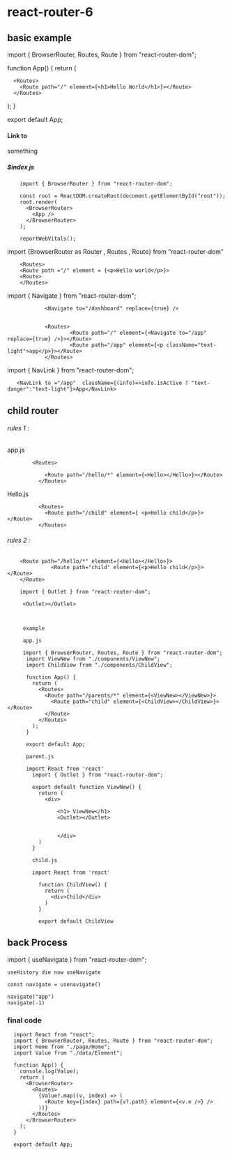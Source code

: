 # react-router-6

## basic example

import { BrowserRouter, Routes, Route } from "react-router-dom";

function App() {
  return (
   
      <Routes>
        <Route path="/" element={<h1>Hello World</h1>}></Route>
      </Routes>
  
  );
}

export default App;


#### Link to 
 <Link to="/app"> something </Link>


##### $index js 

        import { BrowserRouter } from "react-router-dom";

        const root = ReactDOM.createRoot(document.getElementById("root"));
        root.render(
          <BrowserRouter>
            <App />
          </BrowserRouter>
        );

        reportWebVitals();





import {BrowserRouter as Router , Routes , Route} from "react-router-dom"

       
        <Routes>
        <Route path ="/" element = {<p>Hello world</p>}>
        <Route>
        </Routes>

import { Navigate } from "react-router-dom";

                <Navigate to="/dashboard" replace={true} />


                <Routes>
                        <Route path="/" element={<Navigate to="/app" replace={true} />}></Route>
                        <Route path="/app" element={<p className="text-light">app</p>}></Route>
                </Routes>
   
   
   
   import { NavLink } from "react-router-dom";
             
                
       <NavLink to ="/app"  className={(info)=>info.isActive ? "text-danger":"text-light"}>App</NavLink>
  
  
  ## child router
  
 ######  rules 1 : 
  
  app.js 
  
            <Routes>
              
                <Route path="/hello/*" element={<Hello></Hello>}></Route>
              </Routes>
              
   Hello.js
   
              <Routes>
                <Route path="/child" element={ <p>Hello child</p>}></Route>
              </Routes>
              
    
######  rules 2 : 

        <Route path="/hello/*" element={<Hello></Hello>}>
                  <Route path="child" element={<p>Hello child</p>}></Route>
        </Route>
        
        import { Outlet } from "react-router-dom";
        
         <Outlet></Outlet>



         example 

         app.js 
         
         import { BrowserRouter, Routes, Route } from "react-router-dom";
          import ViewNew from "./components/ViewNew";
          import ChildView from "./components/ChildView";
          
          function App() {
            return (
              <Routes>
                <Route path="/parents/*" element={<ViewNew></ViewNew>}>
                  <Route path="child" element={<ChildView></ChildView>}></Route>
                </Route>
              </Routes>
            );
          }
          
          export default App;

          parent.js

          import React from 'react'
            import { Outlet } from "react-router-dom";
            
            export default function ViewNew() {
              return (
                <div>
            
                    <h1> ViewNew</h1>
                    <Outlet></Outlet>
                   
                    
                    </div>
              )
            }

            child.js

            import React from 'react'

              function ChildView() {
                return (
                  <div>Child</div>
                )
              }
              
              export default ChildView


         
         
## back Process 
import { useNavigate } from "react-router-dom";

    useHistory die now useNavigate
    
    const navigate = usenavigate()
    
    navigate("app")
    navigate(-1)


### final code 

      
      import React from "react";
      import { BrowserRouter, Routes, Route } from "react-router-dom";
      import Home from "./page/Home";
      import Value from "./data/Element";
      
      function App() {
        console.log(Value);
        return (
          <BrowserRouter>
            <Routes>
              {Value?.map((v, index) => (
                <Route key={index} path={v?.path} element={<v.e />} />
              ))}
            </Routes>
          </BrowserRouter>
        );
      }
      
      export default App;

    
    
    
    
         


       
